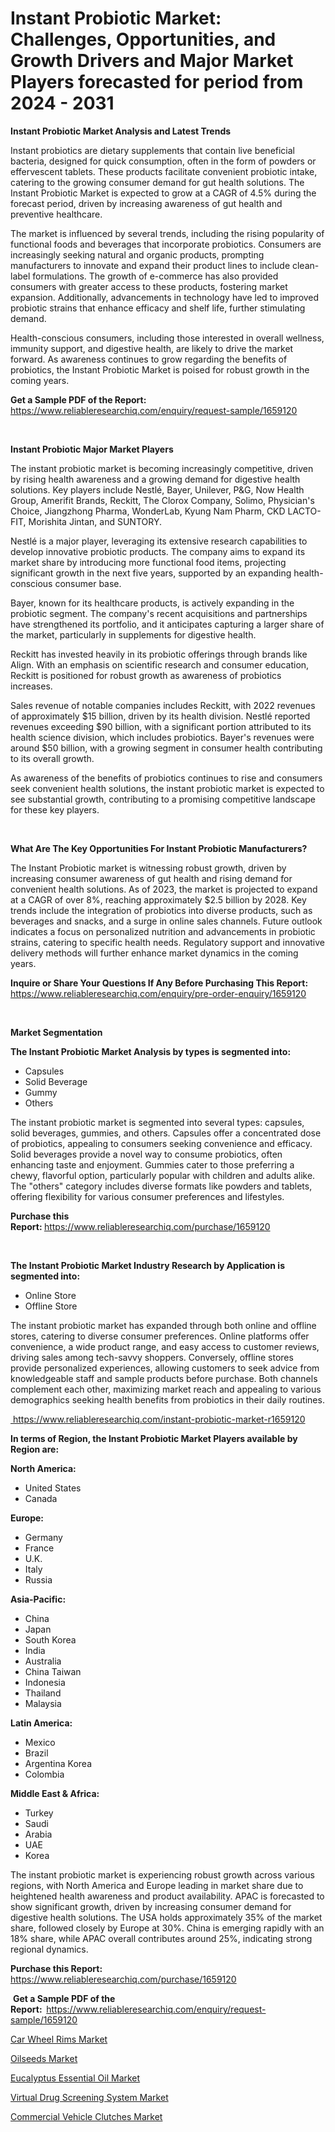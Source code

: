 <p><h1>Instant Probiotic Market: Challenges, Opportunities, and Growth Drivers and Major Market Players forecasted for period from 2024 - 2031</h1></p><p><strong>Instant Probiotic Market Analysis and Latest Trends</strong></p>
<p><p>Instant probiotics are dietary supplements that contain live beneficial bacteria, designed for quick consumption, often in the form of powders or effervescent tablets. These products facilitate convenient probiotic intake, catering to the growing consumer demand for gut health solutions. The Instant Probiotic Market is expected to grow at a CAGR of 4.5% during the forecast period, driven by increasing awareness of gut health and preventive healthcare.</p><p>The market is influenced by several trends, including the rising popularity of functional foods and beverages that incorporate probiotics. Consumers are increasingly seeking natural and organic products, prompting manufacturers to innovate and expand their product lines to include clean-label formulations. The growth of e-commerce has also provided consumers with greater access to these products, fostering market expansion. Additionally, advancements in technology have led to improved probiotic strains that enhance efficacy and shelf life, further stimulating demand.</p><p>Health-conscious consumers, including those interested in overall wellness, immunity support, and digestive health, are likely to drive the market forward. As awareness continues to grow regarding the benefits of probiotics, the Instant Probiotic Market is poised for robust growth in the coming years.</p></p>
<p><strong>Get a Sample PDF of the Report:&nbsp;</strong> <a href="https://www.reliableresearchiq.com/enquiry/request-sample/1659120?utm_campaign=114&utm_medium=2&utm_source=Github&utm_content=ia&utm_term=09122024&utm_id=instant-probiotic">https://www.reliableresearchiq.com/enquiry/request-sample/1659120</a></p>
<p>&nbsp;</p>
<p><strong>Instant Probiotic Major Market Players</strong></p>
<p><p>The instant probiotic market is becoming increasingly competitive, driven by rising health awareness and a growing demand for digestive health solutions. Key players include Nestlé, Bayer, Unilever, P&G, Now Health Group, Amerifit Brands, Reckitt, The Clorox Company, Solimo, Physician's Choice, Jiangzhong Pharma, WonderLab, Kyung Nam Pharm, CKD LACTO-FIT, Morishita Jintan, and SUNTORY.</p><p>Nestlé is a major player, leveraging its extensive research capabilities to develop innovative probiotic products. The company aims to expand its market share by introducing more functional food items, projecting significant growth in the next five years, supported by an expanding health-conscious consumer base.</p><p>Bayer, known for its healthcare products, is actively expanding in the probiotic segment. The company's recent acquisitions and partnerships have strengthened its portfolio, and it anticipates capturing a larger share of the market, particularly in supplements for digestive health.</p><p>Reckitt has invested heavily in its probiotic offerings through brands like Align. With an emphasis on scientific research and consumer education, Reckitt is positioned for robust growth as awareness of probiotics increases.</p><p>Sales revenue of notable companies includes Reckitt, with 2022 revenues of approximately $15 billion, driven by its health division. Nestlé reported revenues exceeding $90 billion, with a significant portion attributed to its health science division, which includes probiotics. Bayer's revenues were around $50 billion, with a growing segment in consumer health contributing to its overall growth.</p><p>As awareness of the benefits of probiotics continues to rise and consumers seek convenient health solutions, the instant probiotic market is expected to see substantial growth, contributing to a promising competitive landscape for these key players.</p></p>
<p>&nbsp;</p>
<p><strong>What Are The Key Opportunities For Instant Probiotic Manufacturers?</strong></p>
<p><p>The Instant Probiotic market is witnessing robust growth, driven by increasing consumer awareness of gut health and rising demand for convenient health solutions. As of 2023, the market is projected to expand at a CAGR of over 8%, reaching approximately $2.5 billion by 2028. Key trends include the integration of probiotics into diverse products, such as beverages and snacks, and a surge in online sales channels. Future outlook indicates a focus on personalized nutrition and advancements in probiotic strains, catering to specific health needs. Regulatory support and innovative delivery methods will further enhance market dynamics in the coming years.</p></p>
<p><strong>Inquire or Share Your Questions If Any Before Purchasing This Report:</strong> <a href="https://www.reliableresearchiq.com/enquiry/pre-order-enquiry/1659120?utm_campaign=114&utm_medium=2&utm_source=Github&utm_content=ia&utm_term=09122024&utm_id=instant-probiotic">https://www.reliableresearchiq.com/enquiry/pre-order-enquiry/1659120</a></p>
<p>&nbsp;</p>
<p><strong>Market Segmentation</strong></p>
<p><strong>The Instant Probiotic Market Analysis by types is segmented into:</strong></p>
<p><ul><li>Capsules</li><li>Solid Beverage</li><li>Gummy</li><li>Others</li></ul></p>
<p><p>The instant probiotic market is segmented into several types: capsules, solid beverages, gummies, and others. Capsules offer a concentrated dose of probiotics, appealing to consumers seeking convenience and efficacy. Solid beverages provide a novel way to consume probiotics, often enhancing taste and enjoyment. Gummies cater to those preferring a chewy, flavorful option, particularly popular with children and adults alike. The "others" category includes diverse formats like powders and tablets, offering flexibility for various consumer preferences and lifestyles.</p></p>
<p><strong>Purchase this Report:&nbsp;</strong><a href="https://www.reliableresearchiq.com/purchase/1659120?utm_campaign=114&utm_medium=2&utm_source=Github&utm_content=ia&utm_term=09122024&utm_id=instant-probiotic">https://www.reliableresearchiq.com/purchase/1659120</a></p>
<p>&nbsp;</p>
<p><strong>The Instant Probiotic Market Industry Research by Application is segmented into:</strong></p>
<p><ul><li>Online Store</li><li>Offline Store</li></ul></p>
<p><p>The instant probiotic market has expanded through both online and offline stores, catering to diverse consumer preferences. Online platforms offer convenience, a wide product range, and easy access to customer reviews, driving sales among tech-savvy shoppers. Conversely, offline stores provide personalized experiences, allowing customers to seek advice from knowledgeable staff and sample products before purchase. Both channels complement each other, maximizing market reach and appealing to various demographics seeking health benefits from probiotics in their daily routines.</p></p>
<p><a href="https://www.reliableresearchiq.com/instant-probiotic-market-r1659120?utm_campaign=114&utm_medium=2&utm_source=Github&utm_content=ia&utm_term=09122024&utm_id=instant-probiotic">&nbsp;https://www.reliableresearchiq.com/instant-probiotic-market-r1659120</a></p>
<p><strong>In terms of Region, the Instant Probiotic Market Players available by Region are:</strong></p>
<p>
    <p> <strong> North America: </strong>
        <ul>
            <li>United States</li>
            <li>Canada</li>
        </ul>
        </p> 
    <p> <strong> Europe: </strong>
        <ul>
            <li>Germany</li>
            <li>France</li>
            <li>U.K.</li>
            <li>Italy</li>
            <li>Russia</li>
        </ul>
        </p> 
    <p> <strong> Asia-Pacific: </strong>
        <ul>
            <li>China</li>
            <li>Japan</li>
            <li>South Korea</li>
            <li>India</li>
            <li>Australia</li>
            <li>China Taiwan</li>
            <li>Indonesia</li>
            <li>Thailand</li>
            <li>Malaysia</li>
        </ul>
        </p> 
    <p> <strong> Latin America: </strong>
        <ul>
            <li>Mexico</li>
            <li>Brazil</li>
            <li>Argentina Korea</li>
            <li>Colombia</li>
        </ul>
        </p> 
    <p> <strong> Middle East & Africa: </strong>
        <ul>
            <li>Turkey</li>
            <li>Saudi</li>
            <li>Arabia</li>
            <li>UAE</li>
            <li>Korea</li>
        </ul>
    </p>
    </p>
<p><p>The instant probiotic market is experiencing robust growth across various regions, with North America and Europe leading in market share due to heightened health awareness and product availability. APAC is forecasted to show significant growth, driven by increasing consumer demand for digestive health solutions. The USA holds approximately 35% of the market share, followed closely by Europe at 30%. China is emerging rapidly with an 18% share, while APAC overall contributes around 25%, indicating strong regional dynamics.</p></p>
<p><strong>Purchase this Report: </strong><a href="https://www.reliableresearchiq.com/purchase/1659120?utm_campaign=114&utm_medium=2&utm_source=Github&utm_content=ia&utm_term=09122024&utm_id=instant-probiotic">https://www.reliableresearchiq.com/purchase/1659120</a></p>
<p>&nbsp;<strong>Get a Sample PDF of the Report:&nbsp;&nbsp;</strong><a href="https://www.reliableresearchiq.com/enquiry/request-sample/1659120?utm_campaign=114&utm_medium=2&utm_source=Github&utm_content=ia&utm_term=09122024&utm_id=instant-probiotic">https://www.reliableresearchiq.com/enquiry/request-sample/1659120</a></p>
<p><strong></strong></p>
<p><p><a href="https://www.linkedin.com/pulse/car-wheel-rims-market-analysis-shows-detailed-trends-demand-supply-ue2re?utm_campaign=114&utm_medium=2&utm_source=Github&utm_content=ia&utm_term=09122024&utm_id=instant-probiotic">Car Wheel Rims Market</a></p><p><a href="https://www.linkedin.com/pulse/revenue-generation-insights-oilseeds-market-size-report-groxe?utm_campaign=114&utm_medium=2&utm_source=Github&utm_content=ia&utm_term=09122024&utm_id=instant-probiotic">Oilseeds Market</a></p><p><a href="https://www.linkedin.com/pulse/eucalyptus-essential-oil-industry-growth-opportunities-p2yce?utm_campaign=114&utm_medium=2&utm_source=Github&utm_content=ia&utm_term=09122024&utm_id=instant-probiotic">Eucalyptus Essential Oil Market</a></p><p><a href="https://github.com/macihodgin198888/Market-Research-Report-List-1/blob/main/virtual-drug-screening-system-market.md?utm_campaign=114&utm_medium=2&utm_source=Github&utm_content=ia&utm_term=09122024&utm_id=instant-probiotic">Virtual Drug Screening System Market</a></p><p><a href="https://www.linkedin.com/pulse/commercial-vehicle-clutches-market-size-share-analysis-hinie?utm_campaign=114&utm_medium=2&utm_source=Github&utm_content=ia&utm_term=09122024&utm_id=instant-probiotic">Commercial Vehicle Clutches Market</a></p></p>